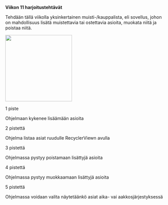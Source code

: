 **Viikon 11 harjoitustehtävät**


Tehdään tällä viikolla yksinkertainen muisti-/kauppalista, eli sovellus, johon on mahdollisuus lisätä muistettavia tai ostettavia asioita, muokata niitä ja poistaa niitä.

<img src="https://user-images.githubusercontent.com/25344978/229620044-7cf8e2da-307f-4dda-a178-5d3da5b37a1d.png" width = 210>


1 piste

Ohjelmaan kykenee lisäämään asioita


2 pistettä

Ohjelma listaa asiat ruudulle RecyclerViewn avulla


3 pistettä

Ohjelmassa pystyy poistamaan lisättyjä asioita


4 pistettä

Ohjelmassa pystyy muokkaamaan lisättyjä asioita


5 pistettä

Ohjelmassa voidaan valita näytetäänkö asiat aika- vai aakkosjärjestyksessä

